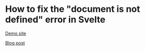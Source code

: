 # How to fix the "document is not defined" error in Svelte

[Demo site](https://sveltekit-document-is-not-defined.vercel.app/)

[Blog post](https://www.okupter.com/blog/sveltekit-document-is-not-defined)
